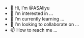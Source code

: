 - 👋 Hi, I’m @ASAliyu
- 👀 I’m interested in ...
- 🌱 I’m currently learning ...
- 💞️ I’m looking to collaborate on ...
- 📫 How to reach me ...

<!---
ASAliyu/ASAliyu is a ✨ special ✨ repository because its `README.md` (this file) appears on your GitHub profile.
You can click the Preview link to take a look at your changes.
--->
